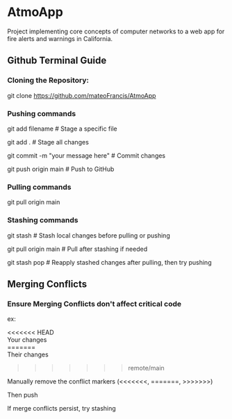 # AtmoApp
Project implementing core concepts of computer networks to a web app for fire alerts and warnings in California.

## Github Terminal Guide

### Cloning the Repository:
git clone https://github.com/mateoFrancis/AtmoApp

### Pushing commands
 git add filename       # Stage a specific file
 
 git add .             # Stage all changes
 
 git commit -m "your message here" # Commit changes
 
 git push origin main  # Push to GitHub

### Pulling commands
git pull origin main

### Stashing commands 
git stash              # Stash local changes before pulling or pushing

git pull origin main   # Pull after stashing if needed

git stash pop          # Reapply stashed changes after pulling, then try pushing

## Merging Conflicts
### Ensure Merging Conflicts don't affect critical code
ex:

<<<<<<< HEAD <br>
Your changes <br>
======= <br>
Their changes <br>
>>>>>>> remote/main <br>

Manually remove the conflict markers (<<<<<<<, =======, >>>>>>>)

Then push

If merge conflicts persist, try stashing


